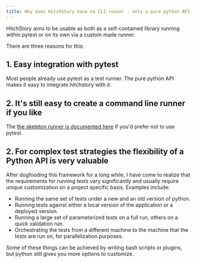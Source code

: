 ```yaml
---
title: Why does HitchStory have no CLI runner - only a pure python API?
---
```


HitchStory aims to be usable as both as a self-contained library running
within pytest or on its own via a custom made runner.

There are three reasons for this:


## 1. Easy integration with pytest

Most people already use pytest as a test runner. The pure python
API makes it easy to integrate hitchstory with it.

## 2. It's still easy to create a command line runner if you like

The [the skeleton runner is documented here](../../using/setup/basic-cli)
if you'd prefer not to use pytest.


## 2. For complex test strategies the flexibility of a Python API is very valuable

After dogfooding this framework for a long while, I have come to realize that
the requirements for running tests vary significantly and usually require
unique customization on a project specific basis. Examples include:

* Running the same set of tests under a new and an old version of python.
* Running tests against either a local version of the application or a deployed version.
* Running a large set of parameterized tests on a full run, others on a quick validation run.
* Orchestrating the tests from a different machine to the machine that the tests are run on, for parallelization purposes.

Some of these things can be achieved by writing bash scripts or plugins,
but python still gives you more options to customize.

